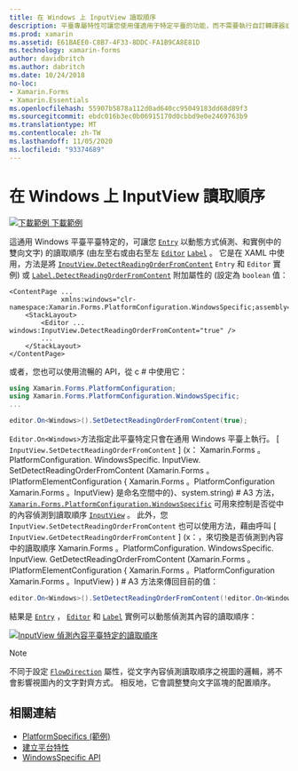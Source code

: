 ```yaml
---
title: 在 Windows 上 InputView 讀取順序
description: 平臺專屬特性可讓您使用僅適用于特定平臺的功能，而不需要執行自訂轉譯器或效果。 本文說明如何使用可動態偵測雙向文字讀取順序的 Windows 平臺特定。
ms.prod: xamarin
ms.assetid: E61BAEE0-C8B7-4F33-8DDC-FA1B9CA8E81D
ms.technology: xamarin-forms
author: davidbritch
ms.author: dabritch
ms.date: 10/24/2018
no-loc:
- Xamarin.Forms
- Xamarin.Essentials
ms.openlocfilehash: 55907b5878a112d0ad640cc95049183dd68d89f3
ms.sourcegitcommit: ebdc016b3ec0b06915170d0cbbd9e0e2469763b9
ms.translationtype: MT
ms.contentlocale: zh-TW
ms.lasthandoff: 11/05/2020
ms.locfileid: "93374689"
---
```

# <a name="inputview-reading-order-on-windows"></a>在 Windows 上 InputView 讀取順序

[![下載範例](~/media/shared/download.png) 下載範例](/samples/xamarin/xamarin-forms-samples/userinterface-platformspecifics)

這通用 Windows 平臺平臺特定的，可讓您 [`Entry`](xref:Xamarin.Forms.Entry) 以動態方式偵測、和實例中的雙向文字) 的讀取順序 (由左至右或由右至左 [`Editor`](xref:Xamarin.Forms.Editor) [`Label`](xref:Xamarin.Forms.Label) 。 它是在 XAML 中使用，方法是將 [`InputView.DetectReadingOrderFromContent`](xref:Xamarin.Forms.PlatformConfiguration.WindowsSpecific.InputView.DetectReadingOrderFromContentProperty) `Entry` 和 `Editor` 實例) 或 [`Label.DetectReadingOrderFromContent`](xref:Xamarin.Forms.PlatformConfiguration.WindowsSpecific.Label.DetectReadingOrderFromContentProperty) 附加屬性的 (設定為 `boolean` 值：

```xaml
<ContentPage ...
             xmlns:windows="clr-namespace:Xamarin.Forms.PlatformConfiguration.WindowsSpecific;assembly=Xamarin.Forms.Core">
    <StackLayout>
        <Editor ... windows:InputView.DetectReadingOrderFromContent="true" />
        ...
    </StackLayout>
</ContentPage>
```

或者，您也可以使用流暢的 API，從 c # 中使用它：

```csharp
using Xamarin.Forms.PlatformConfiguration;
using Xamarin.Forms.PlatformConfiguration.WindowsSpecific;
...

editor.On<Windows>().SetDetectReadingOrderFromContent(true);
```

`Editor.On<Windows>`方法指定此平臺特定只會在通用 Windows 平臺上執行。 [ `InputView.SetDetectReadingOrderFromContent` ] (x： Xamarin.Forms 。PlatformConfiguration. WindowsSpecific. InputView. SetDetectReadingOrderFromContent (Xamarin.Forms 。IPlatformElementConfiguration { Xamarin.Forms 。PlatformConfiguration Xamarin.Forms 。InputView} 是命名空間中的}、system.string) # A3 方法， [`Xamarin.Forms.PlatformConfiguration.WindowsSpecific`](xref:Xamarin.Forms.PlatformConfiguration.WindowsSpecific) 可用來控制是否從中的內容偵測到讀取順序 [`InputView`](xref:Xamarin.Forms.InputView) 。 此外，您 `InputView.SetDetectReadingOrderFromContent` 也可以使用方法，藉由呼叫 [ `InputView.GetDetectReadingOrderFromContent` ] (x：，來切換是否偵測到內容中的讀取順序 Xamarin.Forms 。PlatformConfiguration. WindowsSpecific. InputView. GetDetectReadingOrderFromContent (Xamarin.Forms 。IPlatformElementConfiguration { Xamarin.Forms 。PlatformConfiguration Xamarin.Forms 。InputView} ) # A3 方法來傳回目前的值：

```csharp
editor.On<Windows>().SetDetectReadingOrderFromContent(!editor.On<Windows>().GetDetectReadingOrderFromContent());
```

結果是 [`Entry`](xref:Xamarin.Forms.Entry) ， [`Editor`](xref:Xamarin.Forms.Editor) 和 [`Label`](xref:Xamarin.Forms.Label) 實例可以動態偵測其內容的讀取順序：

[![InputView 偵測內容平臺特定的讀取順序](inputview-reading-order-images/editor-readingorder.png "InputView 偵測內容平臺特定的讀取順序")](inputview-reading-order-images/editor-readingorder-large.png#lightbox "InputView 偵測內容平臺特定的讀取順序")

> [!NOTE]
> 不同于設定 [`FlowDirection`](xref:Xamarin.Forms.VisualElement.FlowDirection) 屬性，從文字內容偵測讀取順序之視圖的邏輯，將不會影響視圖內的文字對齊方式。 相反地，它會調整雙向文字區塊的配置順序。

## <a name="related-links"></a>相關連結

- [PlatformSpecifics (範例) ](/samples/xamarin/xamarin-forms-samples/userinterface-platformspecifics)
- [建立平台特性](~/xamarin-forms/platform/platform-specifics/index.md#creating-platform-specifics)
- [WindowsSpecific API](xref:Xamarin.Forms.PlatformConfiguration.WindowsSpecific)